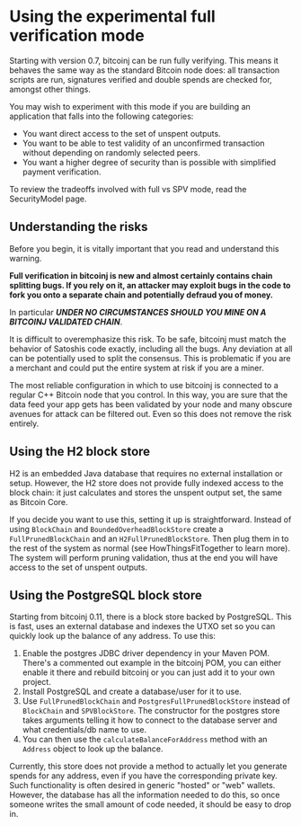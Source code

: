 # Using the experimental full verification mode #

Starting with version 0.7, bitcoinj can be run fully verifying. This means it behaves the same way as the standard Bitcoin node does: all transaction scripts are run, signatures verified and double spends are checked for, amongst other things.

You may wish to experiment with this mode if you are building an application that falls into the following categories:

  * You want direct access to the set of unspent outputs.
  * You want to be able to test validity of an unconfirmed transaction without depending on randomly selected peers.
  * You want a higher degree of security than is possible with simplified payment verification.

To review the tradeoffs involved with full vs SPV mode, read the SecurityModel page.

## Understanding the risks ##

Before you begin, it is vitally important that you read and understand this warning.

**Full verification in bitcoinj is new and almost certainly contains chain splitting bugs. If you rely on it, an attacker may exploit bugs in the code to fork you onto a separate chain and potentially defraud you of money.**

In particular _**UNDER NO CIRCUMSTANCES SHOULD YOU MINE ON A BITCOINJ VALIDATED CHAIN**_.

It is difficult to overemphasize this risk. To be safe, bitcoinj must match the behavior of Satoshis code exactly, including all the bugs. Any deviation at all can be potentially used to split the consensus. This is problematic if you are a merchant and could put the entire system at risk if you are a miner.

The most reliable configuration in which to use bitcoinj is connected to a regular C++ Bitcoin node that you control. In this way, you are sure that the data feed your app gets has been validated by your node and many obscure avenues for attack can be filtered out. Even so this does not remove the risk entirely.

## Using the H2 block store ##

H2 is an embedded Java database that requires no external installation or setup. However, the H2 store does not provide fully indexed access to the block chain: it just calculates and stores the unspent output set, the same as Bitcoin Core.

If you decide you want to use this, setting it up is straightforward. Instead of using `BlockChain` and `BoundedOverheadBlockStore` create a `FullPrunedBlockChain` and an `H2FullPrunedBlockStore`. Then plug them in to the rest of the system as normal (see HowThingsFitTogether to learn more). The system will perform pruning validation, thus at the end you will have access to the set of unspent outputs.

## Using the PostgreSQL block store ##

Starting from bitcoinj 0.11, there is a  block store backed by PostgreSQL. This is fast, uses an external database and indexes the UTXO set so you can quickly look up the balance of any address. To use this:

  1. Enable the postgres JDBC driver dependency in your Maven POM. There's a commented out example in the bitcoinj POM, you can either enable it there and rebuild bitcoinj or you can just add it to your own project.
  1. Install PostgreSQL and create a database/user for it to use.
  1. Use `FullPrunedBlockChain` and `PostgresFullPrunedBlockStore` instead of `BlockChain` and `SPVBlockStore`. The constructor for the postgres store takes arguments telling it how to connect to the database server and what credentials/db name to use.
  1. You can then use the `calculateBalanceForAddress` method with an `Address` object to look up the balance.

Currently, this store does not provide a method to actually let you generate spends for any address, even if you have the corresponding private key. Such functionality is often desired in generic "hosted" or "web" wallets. However, the database has all the information needed to do this, so once someone writes the small amount of code needed, it should be easy to drop in.